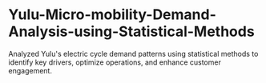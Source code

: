 # Yulu-Micro-mobility-Demand-Analysis-using-Statistical-Methods
Analyzed Yulu's electric cycle demand patterns using statistical methods to identify key drivers, optimize operations, and enhance customer engagement.
